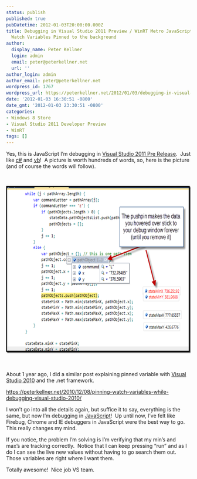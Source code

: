 ```yaml
---
status: publish
published: true
pubDatetime: 2012-01-03T20:00:00.000Z
title: Debugging in Visual Studio 2011 Preview / WinRT Metro JavaScript With Live
  Watch Variables Pinned to the background
author:
  display_name: Peter Kellner
  login: admin
  email: peter@peterkellner.net
  url: ''
author_login: admin
author_email: peter@peterkellner.net
wordpress_id: 1767
wordpress_url: https://peterkellner.net/2012/01/03/debugging-in-visual-studio-2011-preview-winrt-metro-javascript-with-live-watch-variables-pinned-to-the-background/
date: '2012-01-03 16:30:51 -0800'
date_gmt: '2012-01-03 23:30:51 -0800'
categories:
- Windows 8 Store
- Visual Studio 2011 Developer Preview
- WinRT
tags: []
---
```

<p>Yes, this is JavaScript I’m debugging in <a href="http://msdn.microsoft.com/en-us/vstudio/hh127353">Visual Studio 2011 Pre Release</a>.&#160; Just like <a href="http://msdn.microsoft.com/en-us/vstudio/hh388566">c#</a> and <a href="http://msdn.microsoft.com/en-us/vstudio/hh388568">vb</a>!&#160; A picture is worth hundreds of words, so, here is the picture (and of course the words will follow).</p>
<p>&#160;</p>
<p><a href="/wp/wp-content/uploads/2012/01/image3.png"><img title="image" style="border-top: 0px; border-right: 0px; background-image: none; border-bottom: 0px; padding-top: 0px; padding-left: 0px; border-left: 0px; display: inline; padding-right: 0px" border="0" alt="image" src="/wp/wp-content/uploads/2012/01/image_thumb2.png" width="628" height="456" /></a></p>
<p>&#160;</p>
<p>About 1 year ago, I did a similar post explaining pinned variable with <a href="http://www.microsoft.com/visualstudio/en-us/products/2010-editions">Visual Studio 2010</a> and the .net framework.</p>
<p><a title="https://peterkellner.net/2010/12/08/pinning-watch-variables-while-debugging-visual-studio-2010/" href="/2010/12/08/pinning-watch-variables-while-debugging-visual-studio-2010/">https://peterkellner.net/2010/12/08/pinning-watch-variables-while-debugging-visual-studio-2010/</a></p>
<p>I won’t go into all the details again, but suffice it to say, everything is the same, but now I’m debugging in <a href="http://en.wikipedia.org/wiki/JavaScript">JavaScript</a>!&#160; Up until now, I’ve felt like Firebug, Chrome and IE debuggers in JavaScript were the best way to go.&#160; This really changes my mind.</p>
<p>If you notice, the problem I’m solving is I’m verifying that my min’s and max’s are tracking correctly.&#160; Notice that I can keep pressing “run” and as I do I can see the live new values without having to go search them out.&#160; Those variables are right where I want them.</p>
<p>Totally awesome!&#160; Nice job VS team.</p>
